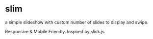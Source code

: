 # slim
a simple slideshow with custom number of slides to display and swipe.

Responsive & Mobile Friendly. Inspired by slick.js.
